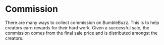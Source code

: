 # Commission

There are many ways to collect commission on BumbleBuzz. This is to help creators earn rewards for their hard work. Given a successful sale, the commission comes from the final sale price and is distributed amongst the creators.
